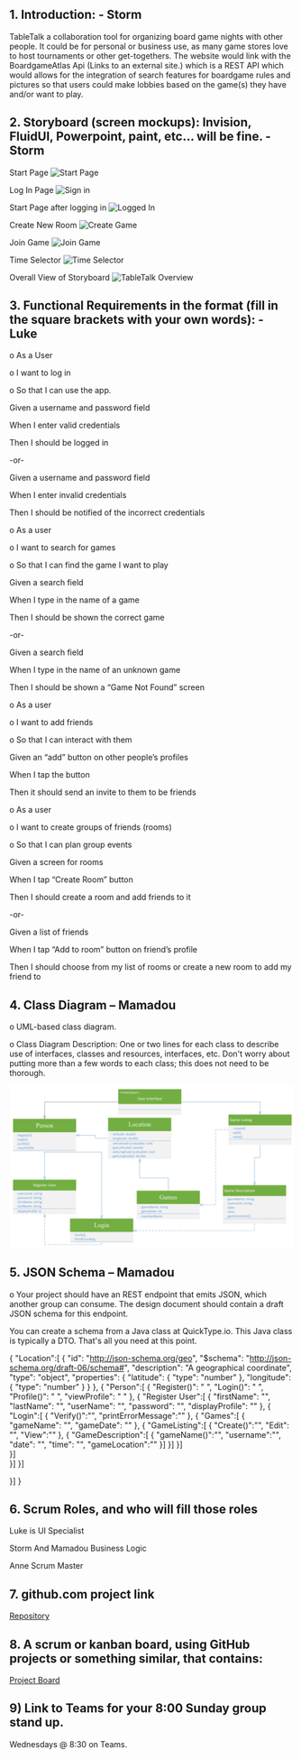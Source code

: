 ## 1.	Introduction: - Storm 
TableTalk a collaboration tool for organizing board game nights with other people. It could be for personal or business use, as many game stores love to host tournaments or other get-togethers. The website would link with the BoardgameAtlas Api (Links to an external site.) which is a REST API which would allows for the integration of search features for boardgame rules and pictures so that users could make lobbies based on the game(s) they have and/or want to play.
## 2.	Storyboard (screen mockups): Invision, FluidUI, Powerpoint, paint, etc... will be fine. - Storm


Start Page
![Start Page](https://user-images.githubusercontent.com/55035232/106964285-e0494280-670f-11eb-912f-d6710a576ce2.PNG)

Log In Page
![Sign in](https://user-images.githubusercontent.com/55035232/106964297-e5a68d00-670f-11eb-9277-5954339d77eb.PNG)

Start Page after logging in
![Logged In](https://user-images.githubusercontent.com/55035232/106964304-e9d2aa80-670f-11eb-86ed-02f22f7dfe2b.PNG)

Create New Room
![Create Game](https://user-images.githubusercontent.com/55035232/106964529-3b7b3500-6710-11eb-85a9-e60c96bd1319.PNG)

Join Game
![Join Game](https://user-images.githubusercontent.com/55035232/106964343-f48d3f80-670f-11eb-9c48-7d652faac351.PNG)

Time Selector
![Time Selector](https://user-images.githubusercontent.com/55035232/106964352-f7883000-670f-11eb-9b76-f45a364fbe4d.PNG)


Overall View of Storyboard 
![TableTalk Overview](https://user-images.githubusercontent.com/55035232/106964268-da536180-670f-11eb-8e81-6292d25e4611.PNG)




## 3.	Functional Requirements in the format (fill in the square brackets with your own words):  - Luke
o As a User

o I want to log in

o So that I can use the app.

Given a username and password field

When I enter valid credentials

Then I should be logged in

-or-

Given a username and password field

When I enter invalid credentials

Then I should be notified of the incorrect credentials



o As a user

o I want to search for games

o So that I can find the game I want to play

Given a search field

When I type in the name of a game

Then I should be shown the correct game

-or-

Given a search field

When I type in the name of an unknown game

Then I should be shown a “Game Not Found” screen



o As a user

o I want to add friends

o So that I can interact with them

Given an “add” button on other people’s profiles

When I tap the button

Then it should send an invite to them to be friends



o As a user

o I want to create groups of friends (rooms)

o So that I can plan group events

Given a screen for rooms

When I tap “Create Room” button

Then I should create a room and add friends to it

-or-

Given a list of friends

When I tap “Add to room” button on friend’s profile

Then I should choose from my list of rooms or create a new room to add my friend to


   
## 4.	Class Diagram – Mamadou

o	UML-based class diagram.

o	Class Diagram Description: One or two lines for each class to describe use of interfaces,  classes and resources, interfaces, etc. Don't worry about putting 
more than a few words to each class; this does not need to be thorough.

![Class Diagram](images/Class%20Diagram.PNG)

## 5.	JSON Schema – Mamadou

o	 Your project should have an REST endpoint that emits JSON, which another group can consume.  The design document should contain a draft JSON schema for this endpoint. 

  You can create a schema from a Java class at QuickType.io.  This Java class is typically a DTO.  That's all you need at this point.

{
"Location":[
{
"id": "http://json-schema.org/geo",
"$schema": "http://json-schema.org/draft-06/schema#",
"description": "A geographical coordinate",
"type": "object",
"properties": {
"latitude": {
"type": "number"
},
"longitude": {
"type": "number"
}
}
},
{
"Person":[
{
"Register()": " ",
"Login()": " ",
"Profile()": " ",
"viewProfile": " "
},
{
"Register User":[
{
"firstName": "",
"lastName": "",
"userName": "",
"password": "",
"displayProfile": ""
},
{
"Login":[
{
"Verify()":"",
"printErrorMessage":""
},
{
"Games":[
{
"gameName": "",
"gameDate": ""
},
{
"GameListing":[
{
"Create()":"",
"Edit": "",
"View":""
},
{
"GameDescription":[
{
"gameName()":"",
"username":"",
"date": "",
"time": "",
"gameLocation":""
}]
}]
}]   
}]    
}]
}]

}]
}
 
## 6.	Scrum Roles, and who will fill those roles

Luke is UI Specialist

Storm And Mamadou Business Logic

Anne Scrum Master

## 7.	github.com project link
[Repository](https://github.com/hamilsu/TableTalk)
## 8.	 A scrum or kanban board, using GitHub projects or something similar, that contains:
[Project Board](https://github.com/discospiff/SpringBootMicroservicesWithIntelliJIDEA/milestone/1)

## 9) Link to Teams for your 8:00 Sunday group stand up. 
Wednesdays @ 8:30 on Teams.


